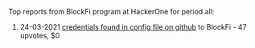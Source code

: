 Top reports from BlockFi program at HackerOne for period all:

1. 24-03-2021 [credentials found in config file on github](https://hackerone.com/reports/1134060) to BlockFi - 47 upvotes, $0
